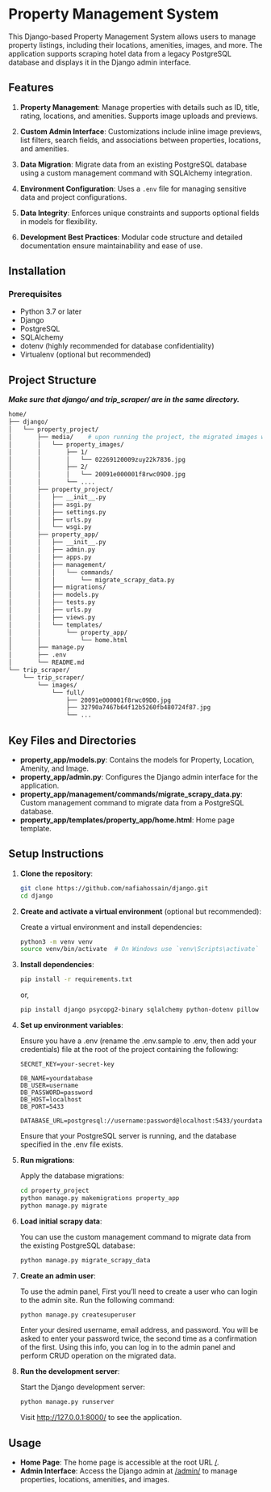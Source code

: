 # Property Management System

This Django-based Property Management System allows users to manage property listings, including their locations, amenities, images, and more. The application supports scraping hotel data from a legacy PostgreSQL database and displays it in the Django admin interface.


## Features

  1. **Property Management**: Manage properties with details such as ID, title, rating, locations, and amenities. Supports image uploads and previews.
  
  2. **Custom Admin Interface**: Customizations include inline image previews, list filters, search fields, and associations between properties, locations, and amenities.
  
  3. **Data Migration**: Migrate data from an existing PostgreSQL database using a custom management command with SQLAlchemy integration.
  
  4. **Environment Configuration**: Uses a `.env` file for managing sensitive data and project configurations.
  
  5. **Data Integrity**: Enforces unique constraints and supports optional fields in models for flexibility.
  
  6. **Development Best Practices**: Modular code structure and detailed documentation ensure maintainability and ease of use.



## Installation

### Prerequisites

- Python 3.7 or later
- Django
- PostgreSQL
- SQLAlchemy
- dotenv (highly recommended for database confidentiality)
- Virtualenv (optional but recommended)


## Project Structure

***Make sure that django/ and trip_scraper/ are in the same directory.***

```bash
home/
├── django/
│   └── property_project/
│       ├── media/    # upon running the project, the migrated images will be stored in this folder.
│       │   └── property_images/
│       │       ├── 1/
│       │       │   └── 02269120009zuy22k7836.jpg
│       │       ├── 2/
│       │       │   └── 20091e000001f8rwc09D0.jpg
│       │       └── ....
│       ├── property_project/
│       │   ├── __init__.py
│       │   ├── asgi.py
│       │   ├── settings.py
│       │   ├── urls.py
│       │   └── wsgi.py
│       ├── property_app/
│       │   ├── __init__.py
│       │   ├── admin.py
│       │   ├── apps.py
│       │   ├── management/
│       │   │   └── commands/
│       │   │       └── migrate_scrapy_data.py
│       │   ├── migrations/
│       │   ├── models.py
│       │   ├── tests.py
│       │   ├── urls.py
│       │   ├── views.py
│       │   └── templates/
│       │       └── property_app/
│       │           └── home.html
│       ├── manage.py
│       ├── .env
│       └── README.md
└── trip_scraper/
    └── trip_scraper/
        └── images/
            └── full/
                ├── 20091e000001f8rwc09D0.jpg
                ├── 32790a7467b64f12b5260fb480724f87.jpg
                └── ...
```

## Key Files and Directories
  - **property_app/models.py**: Contains the models for Property, Location, Amenity, and Image.
  - **property_app/admin.py**: Configures the Django admin interface for the application.
  - **property_app/management/commands/migrate_scrapy_data.py**: Custom management command to migrate data from a PostgreSQL database.
  - **property_app/templates/property_app/home.html**: Home page template.


## Setup Instructions

  1. **Clone the repository**:
  
      ```bash
      git clone https://github.com/nafiahossain/django.git
      cd django
      ```

  2. **Create and activate a virtual environment** (optional but recommended):
  
      Create a virtual environment and install dependencies:
      
      ```bash
      python3 -m venv venv
      source venv/bin/activate  # On Windows use `venv\Scripts\activate`
      ```

  3. **Install dependencies**:

      ```bash
      pip install -r requirements.txt
      ```
      
      or,
     
      ```bash
      pip install django psycopg2-binary sqlalchemy python-dotenv pillow requests
      ```
     
  4. **Set up environment variables**:
  
      Ensure you have a .env (rename the .env.sample to .env, then add your credentials) file at the root of the project containing the following:
      
      ```env
      SECRET_KEY=your-secret-key

      DB_NAME=yourdatabase
      DB_USER=username
      DB_PASSWORD=password
      DB_HOST=localhost
      DB_PORT=5433
      
      DATABASE_URL=postgresql://username:password@localhost:5433/yourdatabase
      ```
      
      Ensure that your PostgreSQL server is running, and the database specified in the .env file exists.
     
  5. **Run migrations**:
  
      Apply the database migrations:
      
      ```bash
      cd property_project
      python manage.py makemigrations property_app
      python manage.py migrate
      ```

  6. **Load initial scrapy data**:
  
      You can use the custom management command to migrate data from the existing PostgreSQL 
      database:
        
      ```bash
      python manage.py migrate_scrapy_data
      ```

  7. **Create an admin user**:
  
      To use the admin panel, First you’ll need to create a user who can login to the admin site. Run the following command:
        
      ```bash
      python manage.py createsuperuser
      ```
    
      Enter your desired username, email address, and password. You will be asked to enter your password twice, the second time as a confirmation of the first. Using this info, you can log in to the admin panel and       perform CRUD operation on the migrated data.

  8. **Run the development server**:
  
      Start the Django development server:
      
      ```bash
      python manage.py runserver
      ```
    
      Visit http://127.0.0.1:8000/ to see the application.


## Usage
  - **Home Page**: The home page is accessible at the root URL [/](http://127.0.0.1:8000/).
  - **Admin Interface**: Access the Django admin at [/admin/](http://127.0.0.1:8000/admin/) to manage properties, locations, amenities, and images.


